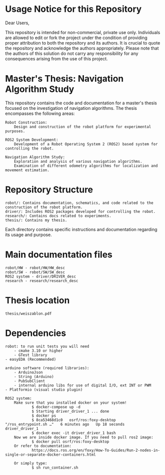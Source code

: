 # Usage Notice for this Repository

Dear Users,

This repository is intended for non-commercial, private use only. Individuals are allowed to edit or fork the project under the condition of providing proper attribution to both the repository and its authors. It is crucial to quote the repository and acknowledge the authors appropriately. Please note that the authors of this solution do not carry any responsibility for any consequences arising from the use of this project.

# Master's Thesis: Navigation Algorithm Study

This repository contains the code and documentation for a master's thesis focused on the investigation of navigation algorithms. The thesis encompasses the following areas:

    Robot Construction:
        Design and construction of the robot platform for experimental purposes.

    ROS2 System Development:
        Development of a Robot Operating System 2 (ROS2) based system for controlling the robot.

    Navigation Algorithm Study:
        Exploration and analysis of various navigation algorithms.
        Examination of different odometry algorithms for localization and movement estimation.

# Repository Structure

    robot/: Contains documentation, schematics, and code related to the construction of the robot platform.
    driver/: Includes ROS2 packages developed for controlling the robot.
    research/: Contains docs related to experiments.
    thesis/: Contains my thesis.

Each directory contains specific instructions and documentation regarding its usage and purpose.  

# Main documentation files

    robot/HW - robot/HW/HW_desc
    robot/SW - robot/SW/SW_desc
    ROS2 system - driver/DRIVER_desc
    research - research/research_desc

# Thesis location

    thesis/weiszablon.pdf

# Dependencies

    robot: to run unit tests you will need
        - cmake 3.10 or higher
        - GTest library
	- easyEDA (Recommended)

    arduino software (required libraries):
        - ArduinoJson
        - String (Arduino)
        - PubSubClient    
        - internal arduino libs for use of digital I/O, ext INT or PWM 
	- Platformio (visual studio plugin)

    ROS2 system:
        Make sure that you installed docker on your system!
                $ docker-compose up -d
                $ Starting driver_driver_1 ... done
                $ docker ps
                $ 8ca53468d1c0   osrf/ros:foxy-desktop   "/ros_entrypoint.sh …"   6 minutes ago   Up 18 seconds             driver_driver_1
                $ docker exec -it driver_driver_1 bash
        Now we are inside docker image. If you need to pull ros2 image:
                $ docker pull osrf/ros:foxy-desktop
        Or refer to documentation:
                https://docs.ros.org/en/foxy/How-To-Guides/Run-2-nodes-in-single-or-separate-docker-containers.html
	
        Or simply type:
                $ sh run_container.sh
